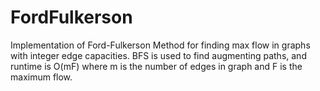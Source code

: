 # FordFulkerson
Implementation of Ford-Fulkerson Method for finding max flow in graphs with integer edge capacities.
BFS is used to find augmenting paths, and runtime is O(mF) where m is the number of edges in graph and F is the maximum flow.
